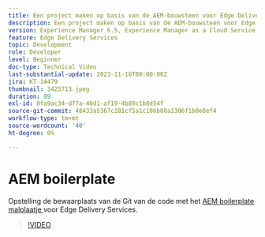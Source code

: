 ```yaml
---
title: Een project maken op basis van de AEM-bouwsteen voor Edge Delivery Services
description: Een project maken op basis van de AEM-bouwsteen voor Edge Delivery Services
version: Experience Manager 6.5, Experience Manager as a Cloud Service
feature: Edge Delivery Services
topic: Development
role: Developer
level: Beginner
doc-type: Technical Video
last-substantial-update: 2023-11-16T00:00:00Z
jira: KT-14479
thumbnail: 3425713.jpeg
duration: 89
exl-id: 8fa9ac34-d77a-46d1-af19-4b89c1b8d54f
source-git-commit: 48433a5367c281cf5a1c106b08a1306f1b0e8ef4
workflow-type: tm+mt
source-wordcount: '40'
ht-degree: 0%

---
```


# AEM boilerplate

Opstelling de bewaarplaats van de Git van de code met het [ AEM boilerplate malplaatje ](https://github.com/adobe/aem-boilerplate) voor Edge Delivery Services.

>[!VIDEO](https://video.tv.adobe.com/v/3425713/?learn=on)
